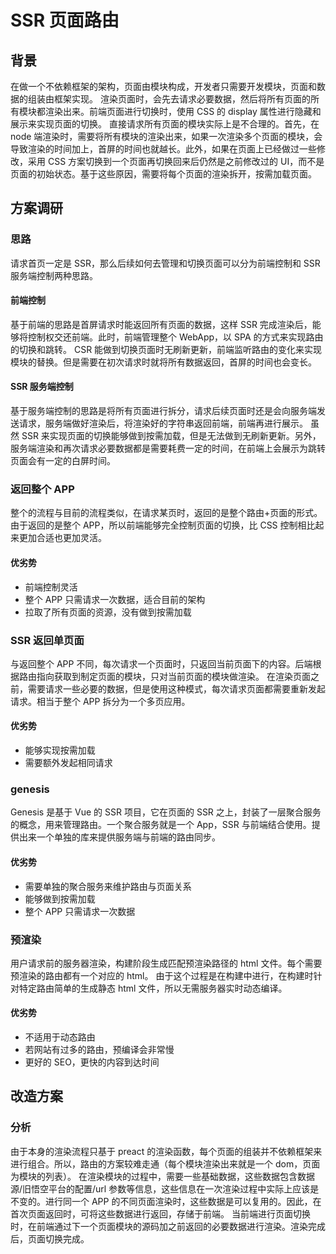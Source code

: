 <!--
 * @Author: feizhijun
 * @Date: 2021-03-06 18:09:23
 * @LastEditors: feizhijun
 * @LastEditTime: 2021-03-06 18:15:08
 * @Description: desc
-->

# SSR 页面路由

## 背景

在做一个不依赖框架的架构，页面由模块构成，开发者只需要开发模块，页面和数据的组装由框架实现。
渲染页面时，会先去请求必要数据，然后将所有页面的所有模块都渲染出来。前端页面进行切换时，使用 CSS 的 display 属性进行隐藏和展示来实现页面的切换。
直接请求所有页面的模块实际上是不合理的。首先，在 node 端渲染时，需要将所有模块的渲染出来，如果一次渲染多个页面的模块，会导致渲染的时间加上，首屏的时间也就越长。此外，如果在页面上已经做过一些修改，采用 CSS 方案切换到一个页面再切换回来后仍然是之前修改过的 UI，而不是页面的初始状态。基于这些原因，需要将每个页面的渲染拆开，按需加载页面。

## 方案调研

### 思路

请求首页一定是 SSR，那么后续如何去管理和切换页面可以分为前端控制和 SSR 服务端控制两种思路。

#### 前端控制

基于前端的思路是首屏请求时能返回所有页面的数据，这样 SSR 完成渲染后，能够将控制权交还前端。此时，前端管理整个 WebApp，以 SPA 的方式来实现路由的切换和跳转。
CSR 能做到切换页面时无刷新更新，前端监听路由的变化来实现模块的替换。但是需要在初次请求时就将所有数据返回，首屏的时间也会变长。

#### SSR 服务端控制

基于服务端控制的思路是将所有页面进行拆分，请求后续页面时还是会向服务端发送请求，服务端做好渲染后，将渲染好的字符串返回前端，前端再进行展示。
虽然 SSR 来实现页面的切换能够做到按需加载，但是无法做到无刷新更新。另外，服务端渲染和再次请求必要数据都是需要耗费一定的时间，在前端上会展示为跳转页面会有一定的白屏时间。

### 返回整个 APP

整个的流程与目前的流程类似，在请求某页时，返回的是整个路由+页面的形式。由于返回的是整个 APP，所以前端能够完全控制页面的切换，比 CSS 控制相比起来更加合适也更加灵活。

#### 优劣势

- 前端控制灵活
- 整个 APP 只需请求一次数据，适合目前的架构
- 拉取了所有页面的资源，没有做到按需加载

### SSR 返回单页面

与返回整个 APP 不同，每次请求一个页面时，只返回当前页面下的内容。后端根据路由指向获取到制定页面的模块，只对当前页面的模块做渲染。
在渲染页面之前，需要请求一些必要的数据，但是使用这种模式，每次请求页面都需要重新发起请求。相当于整个 APP 拆分为一个多页应用。

#### 优劣势

- 能够实现按需加载
- 需要额外发起相同请求

### genesis

Genesis 是基于 Vue 的 SSR 项目，它在页面的 SSR 之上，封装了一层聚合服务的概念，用来管理路由。一个聚合服务就是一个 App，SSR 与前端结合使用。提供出来一个单独的库来提供服务端与前端的路由同步。

#### 优劣势

- 需要单独的聚合服务来维护路由与页面关系
- 能够做到按需加载
- 整个 APP 只需请求一次数据

### 预渲染

用户请求前的服务器渲染，构建阶段生成匹配预渲染路径的 html 文件。每个需要预渲染的路由都有一个对应的 html。
由于这个过程是在构建中进行，在构建时针对特定路由简单的生成静态 html 文件，所以无需服务器实时动态编译。

#### 优劣势

- 不适用于动态路由
- 若网站有过多的路由，预编译会非常慢
- 更好的 SEO，更快的内容到达时间

## 改造方案

### 分析

由于本身的渲染流程只基于 preact 的渲染函数，每个页面的组装并不依赖框架来进行组合。所以，路由的方案较难走通（每个模块渲染出来就是一个 dom，页面为模块的列表）。
在渲染模块的过程中，需要一些基础数据，这些数据包含数据源/旧悟空平台的配置/url 参数等信息，这些信息在一次渲染过程中实际上应该是不变的。进行同一个 APP 的不同页面渲染时，这些数据是可以复用的。因此，在首次页面返回时，可将这些数据进行返回，存储于前端。
当前端进行页面切换时，在前端通过下一个页面模块的源码加之前返回的必要数据进行渲染。渲染完成后，页面切换完成。
